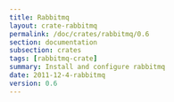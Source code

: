 ```yaml
---
title: Rabbitmq
layout: crate-rabbitmq
permalink: /doc/crates/rabbitmq/0.6
section: documentation
subsection: crates
tags: [rabbitmq-crate]
summary: Install and configure rabbitmq
date: 2011-12-4-rabbitmq
version: 0.6
---
```

